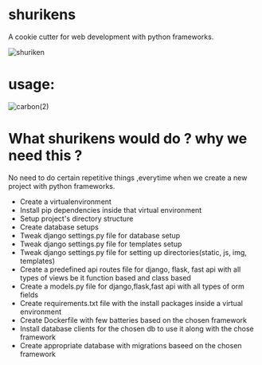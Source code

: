 # shurikens
A cookie cutter for web development with python frameworks.

![shuriken](https://user-images.githubusercontent.com/9798362/87859595-f221ee80-c953-11ea-88e7-47564be7f6ba.jpg)


# usage:
![carbon(2)](https://user-images.githubusercontent.com/9798362/87859764-33ff6480-c955-11ea-87c2-f25e70227bc3.png)

# What shurikens would do ? why we need this ?
No need to do certain repetitive things ,everytime when we create a new project with python frameworks.
 - Create a virtualenvironment
 - Install pip dependencies inside that virtual environment
 - Setup project's directory structure
 - Create database setups
 - Tweak django settings.py file for database setup 
 - Tweak django settings.py file for templates setup
 - Tweak django settings.py file for setting up directories(static, js, img, templates)
 - Create a predefined api routes file for django, flask, fast api with all types of views be it function based and class based
 - Create a models.py file for django,flask,fast api with all types of orm fields 
 - Create requirements.txt file with the install packages inside a virtual environment
 - Create Dockerfile with few batteries based on the chosen framework
 - Install database clients for the chosen db to use it along with the chose framework
 - Create appropriate database with migrations baseed on the chosen framework 
 
